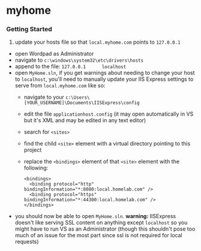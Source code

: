 myhome
======

### Getting Started

1. update your hosts file so that `local.myhome.com` points to `127.0.0.1`
  * open Wordpad as Administrator
  * navigate to `c:\windows\system32\etc\drivers\hosts`
  * append to the file: `127.0.0.1      localhost`
* open `MyHome.sln`, if you get warnings about needing to change your host to `localhost`, you'll need to manually update your IIS Express settings to serve from `local.myhome.com` like so:
  * navigate to your `c:\Users\[YOUR_USERNAME]\Documents\IISExpress\config`
  * edit the file `applicationhost.config` (it may open automatically in VS but it's XML and may be edited in any text editor)
  * search for `<sites>`
  * find the child `<site>` element with a virtual directory pointing to this project
  *   replace the `<bindings>` element of that `<site>` element with the following:

      ```
      <bindings>
        <binding protocol="http" bindingInformation="*:8080:local.homelab.com" />
        <binding protocol="https" bindingInformation="*:44300:local.homelab.com" />
      </bindings>
      ```
* you should now be able to open `MyHome.sln`. **warning:** IISExpress doesn't like serving SSL content on anything except `localhost` so you might have to run VS as an Administrator (though this shouldn't pose too much of an issue for the most part since ssl is not required for local requests)
